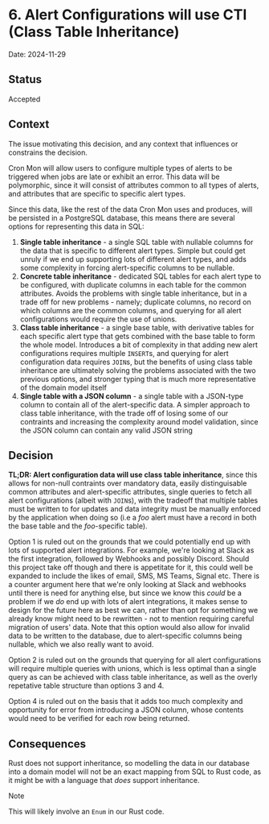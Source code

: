 # 6. Alert Configurations will use CTI (Class Table Inheritance)

Date: 2024-11-29

## Status

Accepted



## Context

The issue motivating this decision, and any context that influences or constrains the decision.

Cron Mon will allow users to configure multiple types of alerts to be triggered when jobs are late or exhibit an error. This data will be polymorphic, since it will consist of attributes common to all types of alerts, and attributes that are specific to specific alert types.

Since this data, like the rest of the data Cron Mon uses and produces, will be persisted in a PostgreSQL database, this means there are several options for representing this data in SQL:

1. **Single table inheritance** - a single SQL table with nullable columns for the data that is specific to different alert types. Simple but could get unruly if we end up supporting lots of different alert types, and adds some complexity in forcing alert-specific columns to be nullable.
2. **Concrete table inheritance** - dedicated SQL tables for each alert type to be configured, with duplicate columns in each table for the common attributes. Avoids the problems with single table inheritance, but in a trade off for new problems - namely; duplicate columns, no record on which columns are the common columns, and querying for all alert configurations would require the use of unions.
3. **Class table inheritance** - a single base table, with derivative tables for each specific alert type that gets combined with the base table to form the whole model. Introduces a bit of complexity in that adding new alert configurations requires multiple `INSERT`s, and querying for alert configuration data requires `JOIN`s, but the benefits of using class table inheritance are ultimately solving the problems associated with the two previous options, and stronger typing that is much more representative of the domain model itself
4. **Single table with a JSON column** - a single table with a JSON-type column to contain all of the alert-specific data. A simpler approach to class table inheritance, with the trade off of losing some of our contraints and increasing the complexity around model validation, since the JSON column can contain any valid JSON string

## Decision

**TL;DR: Alert configuration data will use class table inheritance**, since this allows for non-null contraints over mandatory data, easily distinguisable common attributes and alert-specific attributes, single queries to fetch all alert configurations (albeit with `JOIN`s), with the tradeoff that multiple tables must be written to for updates and data integrity must be manually enforced by the application when doing so (i.e a _foo_ alert must have a record in both the base table and the _foo_-specific table).

Option 1 is ruled out on the grounds that we could potentially end up with lots of supported alert integrations. For example, we're looking at Slack as the first integration, followed by Webhooks and possibly Discord. Should this project take off though and there is appetitate for it, this could well be expanded to include the likes of email, SMS, MS Teams, Signal etc. There is a counter argument here that we're only looking at Slack and webhooks until there is need for anything else, but since we know this _could_ be a problem if we _do_ end up with lots of alert integrations, it makes sense to design for the future here as best we can, rather than opt for something we already know might need to be rewritten - not to mention requiring careful migration of users' data. Note that this option would also allow for invalid data to be written to the database, due to alert-specific columns being nullable, which we also really want to avoid.

Option 2 is ruled out on the grounds that querying for all alert configurations will require multiple queries with unions, which is less optimal than a single query as can be achieved with class table inheritance, as well as the overly repetative table structure than options 3 and 4.

Option 4 is ruled out on the basis that it adds too much complexity and opportunity for error from introducing a JSON column, whose contents would need to be verified for each row being returned.

## Consequences

Rust does not support inheritance, so modelling the data in our database into a domain model will not be an exact mapping from SQL to Rust code, as it might be with a language that _does_ support inheritance.

> [!NOTE]
> This will likely involve an `Enum` in our Rust code.
